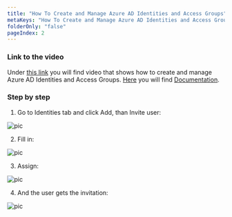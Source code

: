 ```yaml
---
title: "How To Create and Manage Azure AD Identities and Access Groups"
metaKeys: "How To Create and Manage Azure AD Identities and Access Groups"
folderOnly: "false"
pageIndex: 2
---
```


### Link to the video

Under [this link](https://profitbasedocs.blob.core.windows.net/videos/Users%20and%20Permissions%20-%20Create%20and%20Manage%20Azure%20AD%20Users%20and%20User%20Groups.mp4) you will find video that shows how to create and manage Azure AD Identities and Access Groups. [Here](../accessgroups.md) you will find [Documentation](../accessgroups.md).
<br/>


### Step by step


1. Go to Identities tab and click Add, than Invite user:

![pic](https://profitbasedocs.blob.core.windows.net/images/HTazAD%20(4).png)

2. Fill in:

![pic](https://profitbasedocs.blob.core.windows.net/images/HTazAD%20(5).png)

3. Assign:

![pic](https://profitbasedocs.blob.core.windows.net/images/HTazAD%20(6).png)

4. And the user gets the invitation:

![pic](https://profitbasedocs.blob.core.windows.net/images/HTazAD%20(7).png)



